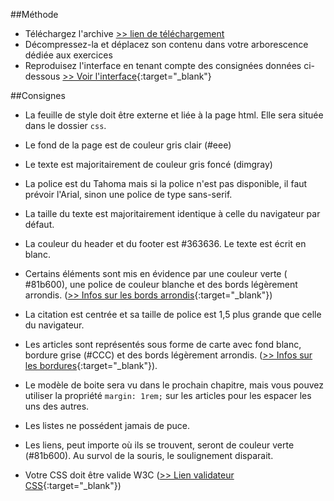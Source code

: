 
##Méthode
 
* Téléchargez l'archive [>> lien de téléchargement](../img/06_cssBase/crearchitex.zip)  
* Décompressez-la et déplacez son contenu dans votre arborescence dédiée aux exercices
* Reproduisez l'interface en tenant compte des consignées données ci-dessous  [>> Voir l'interface](../img/06_cssBase/crearchitex.pdf){:target="_blank"}   


##Consignes

- La feuille de style doit être externe et liée à la page html.  Elle sera située dans le dossier `css`.
- Le fond de la page est de couleur gris clair (#eee)
- Le texte est majoritairement de couleur gris foncé (dimgray)
- La police est du Tahoma mais si la police n'est pas disponible, il faut prévoir l'Arial, sinon une police de type sans-serif.
- La taille du texte est majoritairement identique à celle du navigateur par défaut.
- La couleur du header et du footer est #363636.  Le texte est écrit en blanc.
- Certains éléments sont mis en évidence par une couleur verte ( #81b600), une police de couleur blanche et des bords légèrement arrondis. ([>> Infos sur les bords arrondis](https://developer.mozilla.org/fr/docs/Web/CSS/border-radius){:target="_blank"})
- La citation est centrée et sa taille de police est 1,5 plus grande que celle du navigateur.
- Les articles sont représentés sous forme de carte avec fond blanc, bordure grise (#CCC) et des bords légèrement arrondis. ([>> Infos sur les bordures](https://developer.mozilla.org/en-US/docs/Web/CSS/border){:target="_blank"}).
- Le modèle de boite sera vu dans le prochain chapitre, mais vous pouvez utiliser la propriété `margin: 1rem;` sur les articles pour les espacer les uns des autres.
- Les listes ne possédent jamais de puce.
- Les liens, peut importe où ils se trouvent, seront de couleur verte (#81b600).  Au survol de la souris, le soulignement disparait.

- Votre CSS doit être valide W3C ([>> Lien validateur CSS](https://jigsaw.w3.org/css-validator/){:target="_blank"})



 

